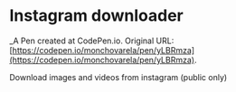 # Instagram downloader
 _A Pen created at CodePen.io. Original URL: [https://codepen.io/monchovarela/pen/yLBRmza](https://codepen.io/monchovarela/pen/yLBRmza).

 Download images and videos from instagram (public only)
